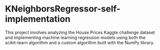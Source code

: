 # KNeighborsRegressor-self-implementation
This project involves analyzing the House Prices Kaggle challenge dataset and implementing machine learning regression models using both the scikit-learn algorithm and a custom algorithm built with the NumPy library.
